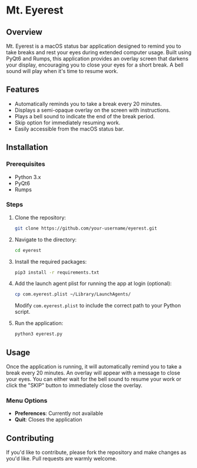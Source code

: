 # Mt. Eyerest

## Overview

Mt. Eyerest is a macOS status bar application designed to remind you to take breaks and rest your eyes during extended computer usage. Built using PyQt6 and Rumps, this application provides an overlay screen that darkens your display, encouraging you to close your eyes for a short break. A bell sound will play when it's time to resume work.

## Features

- Automatically reminds you to take a break every 20 minutes.
- Displays a semi-opaque overlay on the screen with instructions.
- Plays a bell sound to indicate the end of the break period.
- Skip option for immediately resuming work.
- Easily accessible from the macOS status bar.

## Installation

### Prerequisites

- Python 3.x
- PyQt6
- Rumps

### Steps

1. Clone the repository:
    ```bash
    git clone https://github.com/your-username/eyerest.git
    ```

2. Navigate to the directory:
    ```bash
    cd eyerest
    ```

3. Install the required packages:
    ```bash
    pip3 install -r requirements.txt
    ```

4. Add the launch agent plist for running the app at login (optional):
    ```bash
    cp com.eyerest.plist ~/Library/LaunchAgents/
    ```
    Modify `com.eyerest.plist` to include the correct path to your Python script.

5. Run the application:
    ```bash
    python3 eyerest.py
    ```

## Usage

Once the application is running, it will automatically remind you to take a break every 20 minutes. An overlay will appear with a message to close your eyes. You can either wait for the bell sound to resume your work or click the "SKIP" button to immediately close the overlay.

### Menu Options

- **Preferences**: Currently not available
- **Quit**: Closes the application

## Contributing

If you'd like to contribute, please fork the repository and make changes as you'd like. Pull requests are warmly welcome.
